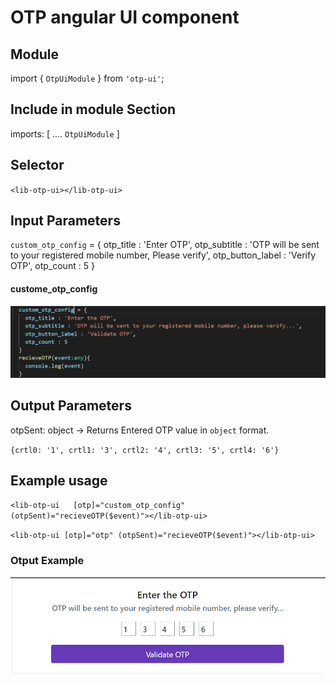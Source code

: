 # OTP angular UI component 
 
## Module
import { `OtpUiModule` } from `'otp-ui'`;

## Include in module Section
imports: [
    ....
    `OtpUiModule`
]

## Selector

`<lib-otp-ui></lib-otp-ui>`

## Input Parameters
 `custom_otp_config` = {
    otp_title : 'Enter OTP',
    otp_subtitle : 'OTP will be sent to your registered mobile number, Please verify',
    otp_button_label : 'Verify OTP',
    otp_count : 5
  }
#### custome_otp_config

![alt text](https://github.com/sivasankula/OtpWorks/blob/master/formateobj.PNG?raw=true)

## Output Parameters
otpSent: object -> Returns Entered OTP value in `object` format.

`{crtl0: '1', crtl1: '3', crtl2: '4', crtl3: '5', crtl4: '6'}`

## Example usage
`<lib-otp-ui   [otp]="custom_otp_config" (otpSent)="recieveOTP($event)"></lib-otp-ui>`

`<lib-otp-ui [otp]="otp" (otpSent)="recieveOTP($event)"></lib-otp-ui>`

### Otput Example

![alt text](https://github.com/sivasankula/OtpWorks/blob/master/otp-ui.PNG?raw=true)